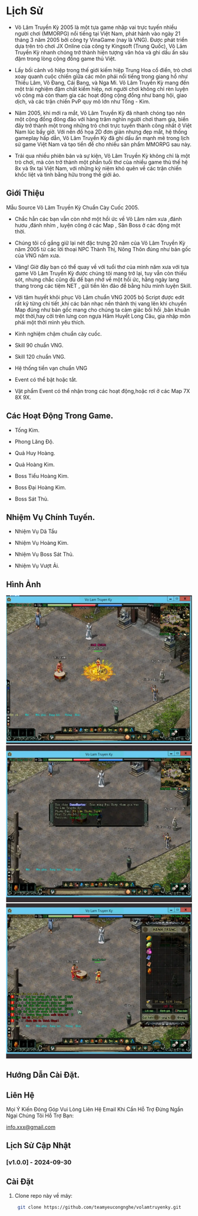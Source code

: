 # Lịch Sử

- Võ Lâm Truyền Kỳ 2005 là một tựa game nhập vai trực tuyến nhiều người chơi (MMORPG) nổi tiếng tại Việt Nam, phát hành vào ngày 21 tháng 3 năm 2005 bởi công ty VinaGame (nay là VNG). Được phát triển dựa trên trò chơi JX Online của công ty Kingsoft (Trung Quốc), Võ Lâm Truyền Kỳ nhanh chóng trở thành hiện tượng văn hóa và ghi dấu ấn sâu đậm trong lòng cộng đồng game thủ Việt.

- Lấy bối cảnh võ hiệp trong thế giới kiếm hiệp Trung Hoa cổ điển, trò chơi xoay quanh cuộc chiến giữa các môn phái nổi tiếng trong giang hồ như Thiếu Lâm, Võ Đang, Cái Bang, và Nga Mi. Võ Lâm Truyền Kỳ mang đến một trải nghiệm đậm chất kiếm hiệp, nơi người chơi không chỉ rèn luyện võ công mà còn tham gia các hoạt động cộng đồng như bang hội, giao dịch, và các trận chiến PvP quy mô lớn như Tống - Kim.

- Năm 2005, khi mới ra mắt, Võ Lâm Truyền Kỳ đã nhanh chóng tạo nên một cộng đồng đông đảo với hàng trăm nghìn người chơi tham gia, biến đây trở thành một trong những trò chơi trực tuyến thành công nhất ở Việt Nam lúc bấy giờ. Với nền đồ họa 2D đơn giản nhưng đẹp mắt, hệ thống gameplay hấp dẫn, Võ Lâm Truyền Kỳ đã ghi dấu ấn mạnh mẽ trong lịch sử game Việt Nam và tạo tiền đề cho nhiều sản phẩm MMORPG sau này.

- Trải qua nhiều phiên bản và sự kiện, Võ Lâm Truyền Kỳ không chỉ là một trò chơi, mà còn trở thành một phần tuổi thơ của nhiều game thủ thế hệ 8x và 9x tại Việt Nam, với những kỷ niệm khó quên về các trận chiến khốc liệt và tình bằng hữu trong thế giới ảo.

## Giới Thiệu

Mẫu Source Võ Lâm Truyền Kỳ Chuẩn Cày Cuốc 2005.

- Chắc hẳn các bạn vẫn còn nhớ một hồi ức về Võ Lâm năm xưa ,đánh hươu ,đánh nhím , luyện công ở các Map , Săn Boss ở các động một thời.

- Chúng tôi cố gắng giữ lại nét đặc trưng 20 năm của Võ Lâm Truyền Kỳ năm 2005 từ các lời thoại NPC Thành Thị, Nông Thôn đúng như bản gốc của VNG năm xưa.

- Vâng! Giờ đây bạn có thể quay về với tuổi thơ của mình năm xưa với tựa game Võ Lâm Truyền Kỳ được chúng tôi mang trở lại, tuy vẫn còn thiếu sót, nhưng chắc cũng đủ để bạn nhớ về một hồi ức, hằng ngày lang thang trong các tiệm NET , gửi tiền lên đảo để bằng hữu mình luyện Skill.

- Với tâm huyết khôi phục Võ Lâm chuẩn VNG 2005 bộ Script được edit rất kỹ từng chi tiết ,khi các bản nhạc nền thành thị vang lên khi chuyển Map đúng như bản gốc mang cho chúng ta cảm giác bồi hồi ,bân khuân một thời,hay cởi trên lưng con ngựa Hãm Huyết Long Câu, gia nhập môn phái một thời mình yêu thích.

- Kinh nghiệm chậm chuẩn cày cuốc.

- Skill 90 chuẩn VNG.

- Skill 120 chuẩn VNG.

- Hệ thống tiền vạn chuẩn VNG

- Event có thể bật hoặc tắt.

- Vật phẩm Event có thể nhận trong các hoạt động,hoặc rơi ở các Map 7X 8X 9X.

## Các Hoạt Động Trong Game.

- Tống Kim.

- Phong Lăng Độ.

- Quả Huy Hoàng.

- Quả Hoàng Kim.

- Boss Tiểu Hoàng Kim.

- Boss Đại Hoàng Kim.

- Boss Sát Thủ.

## Nhiệm Vụ Chính Tuyến.

- Nhiệm Vụ Dã Tẩu

- Nhiệm Vụ Hoàng Kim.

- Nhiệm Vụ Boss Sát Thủ.

- Nhiệm Vụ Vượt Ải.

## Hình Ảnh

![Võ Lâm Truyền Kỳ](images/img_1.jpg)
![Võ Lâm Truyền Kỳ](images/img_2.jpg)
![Võ Lâm Truyền Kỳ](images/img_3.jpg)

## Hướng Dẫn Cài Đặt.

## Liên Hệ 

Mọi Ý Kiến Đóng Góp Vui Lòng Liên Hệ Email Khi Cần Hỗ Trợ Đừng Ngần Ngại Chúng Tôi Hỗ Trợ Bạn:

info.xxx@gmail.com

## Lịch Sử Cập Nhật

### [v1.0.0] - 2024-09-30

## Cài Đặt

1. Clone repo này về máy:
   ```bash
    git clone https://github.com/teamyeucongnghe/volamtruyenky.git
